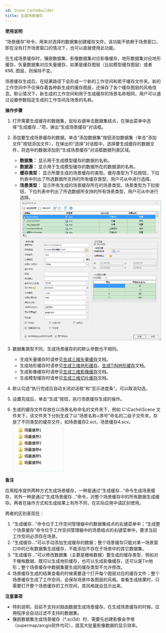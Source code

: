 ```yaml
---
id: Scene_CacheBuilder
title: 生成场景缓存
---
```

**使用说明**

“场景缓存”命令，用来对选择的数据集创建缓存文件。该功能不依赖于场景窗口，即在没有打开场景窗口的情况下，也可以直接使用此功能。

在生成场景缓存时，镶嵌数据集、影像数据集对应影像缓存，地形数据集对应地形缓存，矢量数据集对应矢量缓存，如果是缓存图层（比如模型缓存图层）或者 KML
图层，则保持不变。

场景缓存生成后，在结果路径下会形成一个新的工作空间和若干缓存文件夹。新的工作空间中不仅保存着各种新生成的缓存图层，还保存了各个缓存图层的风格信息。默认情况下，新生成的工作空间和用于生成缓存的场景名称相同，用户可以通过设置参数指定生成的工作空间及场景的名称。

**操作步骤**

  1. 打开需要生成缓存的数据集，鼠标右键单击数据集结点，在弹出菜单中选择“生成缓存...”项，弹出“生成场景缓存”对话框。
  2. 添加要生成场景缓存的数据。单击“添加数据集”按钮添加数据集（单击“添加文件”按钮添加文件），在弹出的“选择”对话框中，选择要生成缓存的数据文件，将选中的数据添加到“生成场景缓存”对话框数据列表区域。
       * **数据集：** 显示用于生成模型缓存的数据的名称。
       * **数据源：** 显示用于生成模型缓存的数据所在的数据源的名称。
       * **缓存类型：** 显示所要生成的场景缓存的类型。缓存类型为下拉按钮，下拉列表中列出了所选数据所支持的所有缓存类型，用户可从中进行选择。
       * **场景类型：** 显示所有生成的场景缓存所在的场景类型。场景类型为下拉按钮，下拉列表中列出了所选数据所支持的所有场景类型，用户可从中进行选择。  
![图：添加数据到数据列表区](img/SceneCache.png)  
  
  3. 数据集类型不同，生成场景缓存的的默认参数也不相同。
       * 生成矢量缓存时请参见[生成三维矢量缓存](VectorCache  )文档。
       * 生成地形缓存时请参见[生成三维地形缓存](TerrainCache  )、[生成TIN地形缓存](TINTerrainCache  )文档。
       * 生成影像缓存时请参见[生成三维影像缓存](ImageCache  )文档。
       * 生成模型缓存时请参见[生成三维切片缓存](CADModelCache  )文档。
  4. 默认勾选“执行完成后自动关闭对话框”和“显示进度条”。可以取消勾选。
  5. 设置完成后，单击“生成”按钮，执行场景缓存生成的操作。
  6. 生成的缓存文件存放在以场景名称命名的文件夹下，例如 C:\Cache\Scene 文件夹下，该文件夹下分别生成了以“场景名称+序号”命名的二级子文件夹，存放了不同类型的缓存文件，如场景缓存2.sct，场景缓存4.scv。  
![图：场景缓存生成结果 ](img/CacheResult.png)  

**备注**

应用程序提供两种方式生成场景缓存，一种是通过“生成缓存...”命令生成场景缓存，另外一种是通过“生成场景缓存...”命令，对整个场景缓存中的所有数据生成缓存。两者在操作方式和生成结果上有所不同，在实际应用中请区别使用。

两者的区别表现在：

  1. “生成缓存...”命令位于工作空间管理器中的数据集结点的右键菜单中；“生成整个场景缓存”命令位于工作空间管理器中的场景结点的右键菜单中，要求当前工作空间必须存在场景。
  2. “生成缓存...”可以手动添加生成缓存的数据；整个场景缓存只能对某一场景窗口中的已有数据集生成缓存，不能添加不存在于场景中的其它数据集。
  3. “生成缓存...”可以修改数据集（主要是栅格数据）要生成的缓存类型，例如对于栅格数据，既可以生成地形缓存，也可以生成影像缓存，还可以是Tin地形；整个场景缓存中数据集要生成的缓存类型不允许修改。
  4. 场景缓存生成的结果查看的时候需要逐个打开每个图层对应的缓存文件；整个场景缓存生成了工作空间，会保存场景中各图层的风格。查看生成结果时，只需要打开整个场景缓存的工作空间，其风格就会显示出来。

**注意事项**

* 特别说明，目前不支持对路由数据生成场景缓存。在生成场景缓存的时候，应用程序会自动过滤不支持的数据集。
* 镶嵌数据集生成场景缓存（*.sci3d）时，需要先创建影像金字塔（supermap/arcgis软件均可），提高大批量影像数据的显示效率。
  

 


